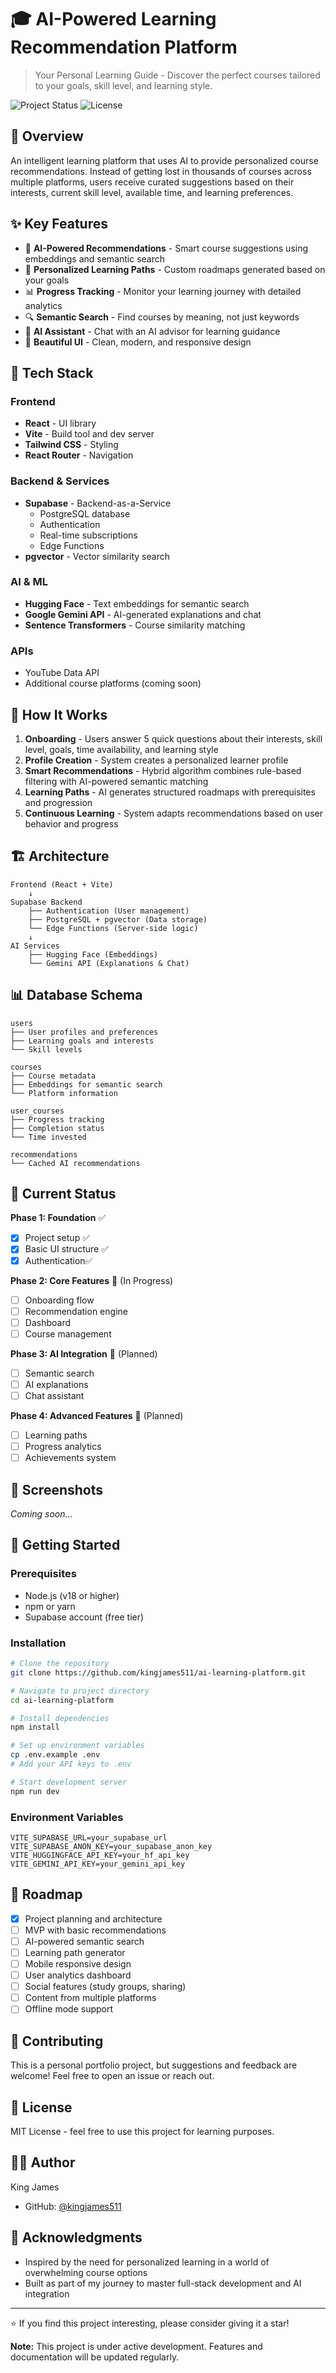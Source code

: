 # 🎓 AI-Powered Learning Recommendation Platform

> Your Personal Learning Guide - Discover the perfect courses tailored to your goals, skill level, and learning style.

![Project Status](https://img.shields.io/badge/status-in%20development-yellow)
![License](https://img.shields.io/badge/license-MIT-blue)

## 📖 Overview

An intelligent learning platform that uses AI to provide personalized course recommendations. Instead of getting lost in thousands of courses across multiple platforms, users receive curated suggestions based on their interests, current skill level, available time, and learning preferences.

## ✨ Key Features

- 🤖 **AI-Powered Recommendations** - Smart course suggestions using embeddings and semantic search
- 🎯 **Personalized Learning Paths** - Custom roadmaps generated based on your goals
- 📊 **Progress Tracking** - Monitor your learning journey with detailed analytics
- 🔍 **Semantic Search** - Find courses by meaning, not just keywords
- 💬 **AI Assistant** - Chat with an AI advisor for learning guidance
- 🎨 **Beautiful UI** - Clean, modern, and responsive design

## 🚀 Tech Stack

### Frontend
- **React** - UI library
- **Vite** - Build tool and dev server
- **Tailwind CSS** - Styling
- **React Router** - Navigation

### Backend & Services
- **Supabase** - Backend-as-a-Service
  - PostgreSQL database
  - Authentication
  - Real-time subscriptions
  - Edge Functions
- **pgvector** - Vector similarity search

### AI & ML
- **Hugging Face** - Text embeddings for semantic search
- **Google Gemini API** - AI-generated explanations and chat
- **Sentence Transformers** - Course similarity matching

### APIs
- YouTube Data API
- Additional course platforms (coming soon)

## 🎯 How It Works

1. **Onboarding** - Users answer 5 quick questions about their interests, skill level, goals, time availability, and learning style
2. **Profile Creation** - System creates a personalized learner profile
3. **Smart Recommendations** - Hybrid algorithm combines rule-based filtering with AI-powered semantic matching
4. **Learning Paths** - AI generates structured roadmaps with prerequisites and progression
5. **Continuous Learning** - System adapts recommendations based on user behavior and progress

## 🏗️ Architecture
```
Frontend (React + Vite)
    ↓
Supabase Backend
    ├── Authentication (User management)
    ├── PostgreSQL + pgvector (Data storage)
    └── Edge Functions (Server-side logic)
    ↓
AI Services
    ├── Hugging Face (Embeddings)
    └── Gemini API (Explanations & Chat)
```

## 📊 Database Schema
```
users
├── User profiles and preferences
├── Learning goals and interests
└── Skill levels

courses
├── Course metadata
├── Embeddings for semantic search
└── Platform information

user_courses
├── Progress tracking
├── Completion status
└── Time invested

recommendations
└── Cached AI recommendations
```

## 🚧 Current Status

**Phase 1: Foundation** ✅
- [x] Project setup ✅
- [x] Basic UI structure ✅
- [x] Authentication✅

**Phase 2: Core Features** 🚧 (In Progress)
- [ ] Onboarding flow
- [ ] Recommendation engine
- [ ] Dashboard
- [ ] Course management

**Phase 3: AI Integration** 📅 (Planned)
- [ ] Semantic search
- [ ] AI explanations
- [ ] Chat assistant

**Phase 4: Advanced Features** 📅 (Planned)
- [ ] Learning paths
- [ ] Progress analytics
- [ ] Achievements system

## 🎨 Screenshots

_Coming soon..._

## 🚀 Getting Started

### Prerequisites
- Node.js (v18 or higher)
- npm or yarn
- Supabase account (free tier)

### Installation
```bash
# Clone the repository
git clone https://github.com/kingjames511/ai-learning-platform.git

# Navigate to project directory
cd ai-learning-platform

# Install dependencies
npm install

# Set up environment variables
cp .env.example .env
# Add your API keys to .env

# Start development server
npm run dev
```

### Environment Variables
```env
VITE_SUPABASE_URL=your_supabase_url
VITE_SUPABASE_ANON_KEY=your_supabase_anon_key
VITE_HUGGINGFACE_API_KEY=your_hf_api_key
VITE_GEMINI_API_KEY=your_gemini_api_key
```

## 📝 Roadmap

- [x] Project planning and architecture
- [ ] MVP with basic recommendations
- [ ] AI-powered semantic search
- [ ] Learning path generator
- [ ] Mobile responsive design
- [ ] User analytics dashboard
- [ ] Social features (study groups, sharing)
- [ ] Content from multiple platforms
- [ ] Offline mode support

## 🤝 Contributing

This is a personal portfolio project, but suggestions and feedback are welcome! Feel free to open an issue or reach out.

## 📄 License

MIT License - feel free to use this project for learning purposes.

## 👨‍💻 Author

King James
- GitHub: [@kingjames511](https://github.com/kingjames511)

## 🙏 Acknowledgments

- Inspired by the need for personalized learning in a world of overwhelming course options
- Built as part of my journey to master full-stack development and AI integration

---

⭐ If you find this project interesting, please consider giving it a star!

**Note:** This project is under active development. Features and documentation will be updated regularly.
